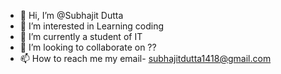 - 👋 Hi, I’m @Subhajit Dutta
- 👀 I’m interested in Learning coding
- 🌱 I’m currently a student of IT
- 💞️ I’m looking to collaborate on ?? 
- 📫 How to reach me my email- subhajitdutta1418@gmail.com
